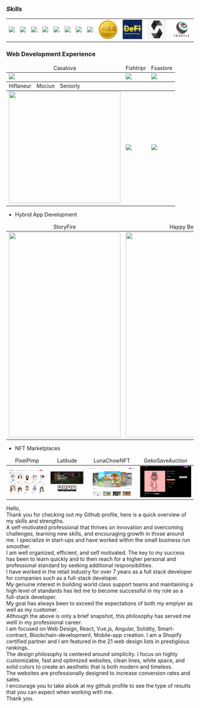 
### **_Skills_**
<table>
  <tr>
      <td><img src="https://cdn.iconscout.com/icon/free/png-128/react-1175109.png" width="200"></td>
      <td><img src="https://www.kindpng.com/picc/m/765-7652239_react-native-svg-logo-hd-png-download.png" width="200"></td>
      <td><img src="https://www.logodesignlove.com/wp-content/uploads/2010/03/next-logo-paul-rand-1.jpg" width="200"></td>
      <td><img src="https://cdn.iconscout.com/icon/free/png-128/vue-282497.png" width="200"></td>
      <td><img src="https://cdn.iconscout.com/icon/free/png-128/node-1174925.png" width="200"></td>
      <td><img src="https://i.ytimg.com/vi/N3AEAC7wZdo/maxresdefault.jpg" width="200"></td>
      <td><img src="https://www.pngfind.com/pngs/m/452-4521456_scss-logo-hd-png-download.png" width="200"></td>
      <td><img src="https://spng.subpng.com/20180526/okf/kisspng-ethereum-t-shirt-cryptocurrency-bitcoin-blockchain-5b090829a2c4d9.1765357715273185696667.jpg" width="200"></td>
      <td><img src="https://github.com/kroim/profile/blob/master/icons/icon_nft.png?raw=true" width="200"></td>
      <td><img src="https://github.com/kroim/profile/blob/master/icons/icon_defi.png?raw=true" width="200"></td>
      <td><img src="https://github.com/kroim/profile/blob/master/icons/icon_solidity.png?raw=true" width="200"></td>
      <td><img src="https://github.com/kroim/profile/blob/master/icons/icon_truffle.png?raw=true" width="200"></td>      
  </tr>  
</table>

### Web Development Experience
<table>
    <thead align="center">
        <tr>
            <td>Casalova</td>           
            <td>Fishtripr</td>           
            <td>Fsastore</td>
        </tr>
    </thead>
    <tr>
        <td>
            <a href="https://www.f6s.com/casalova">
                <img src="https://flex.f6s.com/content-resource/media/463849.jpg" width="300">
            </a>
        </td>
        <td>
            <a href="https://www.fishtripr.com/">
                <img src="https://v.fastcdn.co/u/19d50400/20614816-0-AdobeStock-2588979.jpeg" width="300">
            </a>
        </td> 
        <td>
            <a href="https://fsastore.com/">
                <img src="https://edge.disstg.commercecloud.salesforce.com/dw/image/v2/BFKW_STG/on/demandware.static/-/Library-Sites-fsaStoreLibrary/default/v6ca977b808a5a1ce8d5929d87e1c799a17d0f261/images/Campaigns/2022-03-mar-grace-period-phase3/homepage-hero-phase3hero-graceperiod-hp-fsa-2xs.jpg" width="300">
            </a>
        </td>               
    </tr>
    <thead align="center">
        <tr style="display: flex">
            <td>Hiflaneur</td>
            <td>Mociun</td>
            <td>Seniorly</td>
        </tr>
    </thead>
    <tr>
        <td>
            <a href="https://www.hiflaneur.com/" target="_blank">
                <img src="https://cdn.shopify.com/s/files/1/0999/0662/products/2018_10_19_FLANEUR_1378_540x.jpg?v=1637635013" width="300" height="300">
            </a>
        </td>
        <td>
            <a href="https://mociun.com/" target="_blank">
                <img src="https://cdn.shopify.com/s/files/1/0075/5004/2175/files/Mociun_HomePage_Full_300x.jpg?v=1643389545" width="300" >
            </a>
        </td>
        <td>
            <a href="https://www.seniorly.com/" target="_blank">
                <img src="https://d354o3y6yz93dt.cloudfront.net/images/1080x1080/react-assets/home/bottom-banner.jpg" width="300">
            </a>
        </td>                       
    </tr>   
</table>

- Hybrid App Development
<table>
    <thead align="center">
        <tr>
            <td>StoryFire</td>
            <td>Happy Be</td>
            <td>StrikeTec</td>
        </tr>
    </thead>
    <tr>
        <td>
            <a href="https://play.google.com/store/apps/details?id=com.storyfire.storyfire&hl=en_US&gl=US">
                <img src="https://play-lh.googleusercontent.com/5Lmq7EcKhNGHUptLtziAy4G8qgXGRuC8AdQhp8ycJGmSY9XMDxf3siAPCCl2RihysLg=w1440-h620-rw" width="300" height="550">
            </a>
        </td>          
        <td>
            <a href="https://play.google.com/store/apps/details?id=com.eikard.version">
                <img src="https://play-lh.googleusercontent.com/0yofnveljsXLosh_ZOX8dX1Iy0y1Rk2ehbcOhv0CEEF-MdVNVds1yCy9lQzXQXbxP10=w1440-h620-rw" width="300" height="550">
            </a>
        </td>   
        <td>
            <a href="https://play.google.com/store/apps/details?id=com.striketec.mobile">
                <img src="https://play-lh.googleusercontent.com/B2gWGxF3dfoklxTLtrwF30yuU8fuHS1vCJ4puthl8wguNCMQva85AloZZ8YcVdyRqw=w1440-h620-rw" width="300" height="550">
            </a>
        </td> 
    </tr>  
</table>

- NFT Marketplaces
<table>
    <thead align="center">
        <tr>
            <td>PixelPimp</td>
            <td>Latitude</td>
            <td>LunaChowNFT</td>
            <td>GekoSaveAuction</td>
        </tr>
    </thead>
    <tr>
        <td>
            <a href="https://nft.pixelpimp.io/">
                <img src="https://github.com/kroim/profile/blob/master/projects/nftmania.png?raw=true" width="200">
            </a>
        </td>        
        <td>
            <a href="https://latitud.art/">
                <img src="https://github.com/kroim/profile/blob/master/projects/latitud.png?raw=true" width="200">
            </a>
        </td> 
        <td>
            <a href="https://lunachownft.com/">
                <img src="https://github.com/kroim/profile/blob/master/projects/LunachowNFT.png?raw=true" width="200">
            </a>
        </td> 
        <td>
            <a href="https://gekosave.io/marketplace">
                <img src="https://github.com/kroim/profile/blob/master/projects/GekoSave1.png?raw=true" width="200">
            </a>
        </td>     
    </tr>
</table>



Hello,<br />
Thank you for checking out my Github profile, here is a quick overview of my skills and strengths.<br />
A self-motivated professional that thrives on innovation and overcoming challenges, learning new skills, and encouraging growth in those around me. 
I specialize in start-ups and have worked within the small business run smoother.
<br />I am well organized, efficient, and self motivated. The key to my success has been to learn quickly and to then reach for a higher personal and professional standard by seeking additional responsibilities.<br />
I have worked in the retail industry for over 7 years as a full stack developer for companies such as a full-stack developer.<br />
My genuine interest in building world class support teams and maintaining a high level of standards has led me to become successful in my role as a full-stack developer.<br />
My goal has always been to exceed the expectations of both my emplyer as well as my customer.<br />
Although the above is only a brief snapshot, this philosophy has served me welll in my professional career.<br />
I am focused on Web Design, React, Vue.js, Angular, Solidity, Smart-contract, Blockchain-development, Mobile-app creation. I am a Shopify certified partner and I am featured in the 21 web design lists in prestigiious rankings.<br />
The design philosophy is centered around simplicity. I focus on highly customizable, fast and optimized websites, clean lines, white space, and solid colors to create an aesthetic that is both modern and timeless.<br />
The websites are professionally designed to increase conversion rates and sales.<br />
I encourage you to take alook at my github profile to see the type of results that you can expect when working with me.<br />
Thank you.
